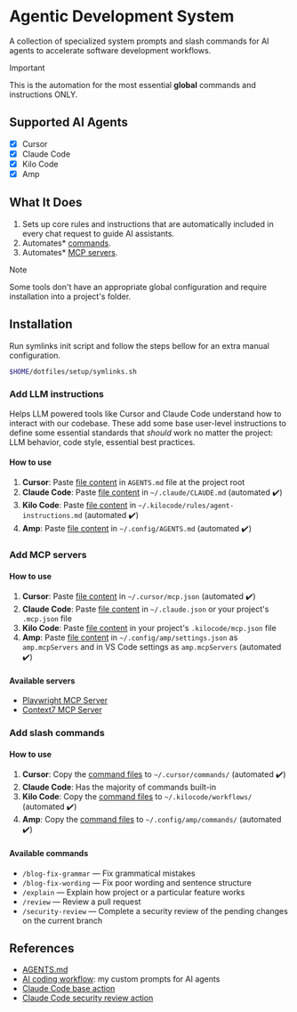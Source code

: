 # Agentic Development System

A collection of specialized system prompts and slash commands for AI agents to accelerate software development workflows.

> [!IMPORTANT]
> This is the automation for the most essential **global** commands and instructions ONLY.

## Supported AI Agents

- [x] Cursor
- [x] Claude Code
- [x] Kilo Code
- [x] Amp

## What It Does

1. Sets up core rules and instructions that are automatically included in every chat request to guide AI assistants.
2. Automates\* [commands](./commands/).
3. Automates\* [MCP servers](./mcp.json).

> [!NOTE]
> Some tools don't have an appropriate global configuration and require installation into a project's folder.

## Installation

Run symlinks init script and follow the steps bellow for an extra manual configuration.

```bash
$HOME/dotfiles/setup/symlinks.sh
```

### Add LLM instructions

Helps LLM powered tools like Cursor and Claude Code understand how to interact with our codebase. These add some base user-level instructions to define some essential standards that _should_ work no matter the project: LLM behavior, code style, essential best practices.

#### How to use

1. **Cursor**: Paste [file content](./agent-instructions.md) in `AGENTS.md` file at the project root
2. **Claude Code**: Paste [file content](./agent-instructions.md) in `~/.claude/CLAUDE.md` (automated ✔️)
3. **Kilo Code**: Paste [file content](./agent-instructions.md) in `~/.kilocode/rules/agent-instructions.md` (automated ✔️)
4. **Amp**: Paste [file content](./agent-instructions.md) in `~/.config/AGENTS.md` (automated ✔️)

### Add MCP servers

#### How to use

1. **Cursor**: Paste [file content](./mcp.json) in `~/.cursor/mcp.json` (automated ✔️)
2. **Claude Code**: Paste [file content](./mcp.json) in `~/.claude.json` or your project's `.mcp.json` file
3. **Kilo Code**: Paste [file content](./mcp.json) in your project's `.kilocode/mcp.json` file
4. **Amp**: Paste [file content](./mcp.json) in `~/.config/amp/settings.json` as `amp.mcpServers` and in VS Code settings as `amp.mcpServers` (automated ✔️)

#### Available servers

- [Playwright MCP Server](https://github.com/microsoft/playwright-mcp)
- [Context7 MCP Server](https://github.com/upstash/context7)

### Add slash commands

#### How to use

1. **Cursor**: Copy the [command files](./commands/) to `~/.cursor/commands/` (automated ✔️)
2. **Claude Code**: Has the majority of commands built-in
3. **Kilo Code**: Copy the [command files](./commands/) to `~/.kilocode/workflows/` (automated ✔️)
4. **Amp**: Copy the [command files](./commands/) to `~/.config/amp/commands/` (automated ✔️)

#### Available commands

- `/blog-fix-grammar` — Fix grammatical mistakes
- `/blog-fix-wording` — Fix poor wording and sentence structure
- `/explain` — Explain how project or a particular feature works
- `/review` — Review a pull request
- `/security-review` — Complete a security review of the pending changes on the current branch

## References

- [AGENTS.md](https://agents.md/)
- [AI coding workflow](https://github.com/nicksp/ai-coding-worflow): my custom prompts for AI agents
- [Claude Code base action](https://github.com/anthropics/claude-code-action)
- [Claude Code security review action](https://github.com/anthropics/claude-code-security-review)
